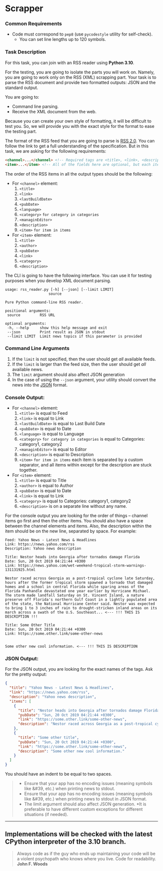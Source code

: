 # Scrapper

### Common Requirements
* Code must correspond to `pep8` (use `pycodestyle` utility for self-check).
  * You can set line lengths up to 120 symbols.

### Task Description 
For this task, you can join with an RSS reader using **Python 3.10**.

For the testing, you are going to isolate the parts you will work on. Namely, you are going to work only on the RSS (XML) scrapping part. Your task is to parse the RSS document and provide two formatted outputs: JSON and the standard output.


You are going to:
* Command line parsing.
* Receive the XML document from the web.

Because you can create your own style of formatting, it will be difficult to test you. So, we will provide you with the exact style for the format to ease the testing part.

The format of the RSS feed that you are going to parse is [RSS 2.0](https://www.rssboard.org/rss-draft-1). You can follow the link to get a full understanding of the specification. But in this task, we are asking for the following requirements:
```html
<channel>...</channel> <!-- Required tags are <title>, <link>, <description>  but we are asking you to be able to parse <title>, <link>, <description>, <category>, <language>, <lastBuildDate>, <managingEditor>, <pubDate>, <item> -->
<item>...</item> <!-- All of the fields here are optional, but each item should have at least <title> or <description>, but for the purposes of the test we are asking to be able to parse <title>, <author>, <pubDate>, <link>, <category>, <description> -->
```

The order of the RSS items in all the output types should be the following:
* For `<channel>` element:
  1. `<title>`
  2. `<link>`
  3. `<lastBuildDate>`
  4. `<pubDate>`
  5. `<language>`
  6. `<category>` `for category in categories`
  7. `<managinEditor>`
  8. `<description>`
  9. `<item>` `for item in items`
* For `<item>` element:
  1. `<title>`
  2. `<author>`
  3. `<pubDate>`
  4. `<link>`
  5. `<category>`
  6. `<description>`

The CLI is going to have the following interface. You can use it for testing purposes when you develop XML document parsing.
 ```shell
usage: rss_reader.py [-h] [--json] [--limit LIMIT]
                     source

Pure Python command-line RSS reader.

positional arguments:
  source         RSS URL

optional arguments:
  -h, --help     show this help message and exit
  --json         Print result as JSON in stdout
  --limit LIMIT  Limit news topics if this parameter is provided
```

### Command Line Arguments

1) If the `limit` is not specified, then the user should get _all_ available feeds. 
2) If the `limit` is larger than the feed size, then the user should get _all_ available news.
3) The `limit` argument should also affect JSON generation
4) In the case of using the `--json` argument, your utility should convert the news into the [JSON](https://en.wikipedia.org/wiki/JSON) format.


### Console Output:

* For `<channel>` element:
  1. `<title>` is equal to Feed
  2. `<link>` is equal to Link
  3. `<lastBuildDate>` is equal to Last Build Date
  4. `<pubDate>` is equal to Date 
  5. `<language>` is equal to Language
  6. `<category>` `for category in categories` is equal to Categories: category1, category2
  7. `<managinEditor>` is equal to Editor
  8. `<description>` is equal to Description
  9. `<item>` `for item in items` each item is separated by a custom separator, and all items within except for the description are stuck together.
* For `<item>` element:
  1. `<title>` is equal to Title
  2. `<author>` is equal to Author
  3. `<pubDate>` is equal to Date
  4. `<link>` is equal to Link
  5. `<category>` is equal to Categories: category1, category2
  6. `<description>` is on a separate line without any name.

For the console output you are looking for the order of things – channel items go first and then the other items. You should also have a space between the channel elements and items. Also, the description within the item should be on the new line, separated by space. For example:
```shell
Feed: Yahoo News - Latest News & Headlines
Link: https://news.yahoo.com/rss
Description: Yahoo news description

Title: Nestor heads into Georgia after tornados damage Florida
Date: Sun, 20 Oct 2019 04:21:44 +0300
Link: https://news.yahoo.com/wet-weekend-tropical-storm-warnings-131131925.html

Nestor raced across Georgia as a post-tropical cyclone late Saturday, hours after the former tropical storm spawned a tornado that damaged homes and a school in central Florida while sparing areas of the Florida Panhandle devastated one year earlier by Hurricane Michael. The storm made landfall Saturday on St. Vincent Island, a nature preserve off Florida's northern Gulf Coast in a lightly populated area of the state, the National Hurricane Center said. Nestor was expected to bring 1 to 3 inches of rain to drought-stricken inland areas on its march across a swath of the U.S. Southeast... <--- !!! THIS IS DESCRIPTION !!!

Title: Some Other Title
Date: Sun, 20 Oct 2019 04:21:44 +0300
Link: https://some.other.link/some-other-news


Some other new cool information. <--- !!! THIS IS DESCRIPTION
```

### JSON Output:

For the JSON output, you are looking for the exact names of the tags. Ask for the pretty output:

```json
{
  "title": "Yahoo News - Latest News & Headlines",
  "link": "https://news.yahoo.com/rss",
  "description": "Yahoo news description",
  "items": [
    {
      "title": "Nestor heads into Georgia after tornados damage Florida",
      "pubDate": "Sun, 20 Oct 2019 04:21:44 +0300",
      "link": "https://some.other.link/some-other-news",
      "description": "Nestor raced across Georgia as a post-tropical cyclone late Saturday, hours after the former tropical storm spawned a tornado that damaged homes and a school in central Florida while sparing areas of the Florida Panhandle devastated one year earlier by Hurricane Michael. The storm made landfall Saturday on St. Vincent Island, a nature preserve off Florida's northern Gulf Coast in a lightly populated area of the state, the National Hurricane Center said. Nestor was expected to bring 1 to 3 inches of rain to drought-stricken inland areas on its march across a swath of the U.S. Southeast..."
    },
    {
      "title": "Some other title",
      "pubDate": "Sun, 20 Oct 2019 04:21:44 +0300",
      "link": "https://some.other.link/some-other-news",
      "description": "Some other new cool information."
    }
  ]
}
```
You should have an indent to be equal to two spaces.

> * Ensure that your app has no encoding issues (meaning symbols like &#39, etc.) when printing news to stdout.
> * Ensure that your app has no encoding issues (meaning symbols like &#39, etc.) when printing news to stdout in JSON format.
> * The limit argument should also affect JSON generation.
> *It is preferable to have different custom exceptions for different situations (if needed).

---
Implementations will be checked with the latest CPython interpreter of the 3.10 branch.
---

> Always code as if the guy who ends up maintaining your code will be a violent psychopath who knows where you live. Code for readability. **John F. Woods**
